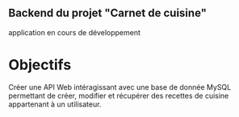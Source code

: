 ## Backend du projet "Carnet de cuisine"

application en cours de développement

# Objectifs

Créer une API Web intéragissant avec une base de donnée MySQL permettant de créer, modifier et récupérer des recettes de cuisine appartenant à un utilisateur.